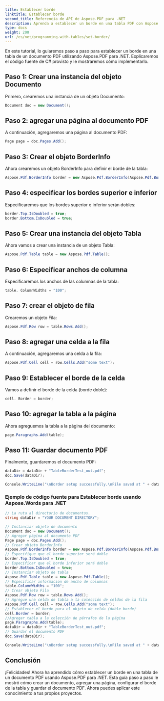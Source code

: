 ```yaml
---
title: Establecer borde
linktitle: Establecer borde
second_title: Referencia de API de Aspose.PDF para .NET
description: Aprenda a establecer un borde en una tabla PDF con Aspose.PDF para .NET.
type: docs
weight: 200
url: /es/net/programming-with-tables/set-border/
---
```


En este tutorial, lo guiaremos paso a paso para establecer un borde en una tabla de un documento PDF utilizando Aspose.PDF para .NET. Explicaremos el código fuente de C# provisto y le mostraremos cómo implementarlo.

## Paso 1: Crear una instancia del objeto Documento
Primero, crearemos una instancia de un objeto Documento:

```csharp
Document doc = new Document();
```

## Paso 2: agregar una página al documento PDF
A continuación, agregaremos una página al documento PDF:

```csharp
Page page = doc.Pages.Add();
```

## Paso 3: Crear el objeto BorderInfo
Ahora crearemos un objeto BorderInfo para definir el borde de la tabla:

```csharp
Aspose.Pdf.BorderInfo border = new Aspose.Pdf.BorderInfo(Aspose.Pdf.BorderSide.All);
```

## Paso 4: especificar los bordes superior e inferior
Especificaremos que los bordes superior e inferior serán dobles:

```csharp
border.Top.IsDoubled = true;
border.Bottom.IsDoubled = true;
```

## Paso 5: Crear una instancia del objeto Tabla
Ahora vamos a crear una instancia de un objeto Tabla:

```csharp
Aspose.Pdf.Table table = new Aspose.Pdf.Table();
```

## Paso 6: Especificar anchos de columna
Especificaremos los anchos de las columnas de la tabla:

```csharp
table. ColumnWidths = "100";
```

## Paso 7: crear el objeto de fila
Crearemos un objeto Fila:

```csharp
Aspose.Pdf.Row row = table.Rows.Add();
```

## Paso 8: agregar una celda a la fila
A continuación, agregaremos una celda a la fila:

```csharp
Aspose.Pdf.Cell cell = row.Cells.Add("some text");
```

## Paso 9: Establecer el borde de la celda
Vamos a definir el borde de la celda (borde doble):

```csharp
cell. Border = border;
```

## Paso 10: agregar la tabla a la página
Ahora agreguemos la tabla a la página del documento:

```csharp
page.Paragraphs.Add(table);
```

## Paso 11: Guardar documento PDF
Finalmente, guardaremos el documento PDF:

```csharp
dataDir = dataDir + "TableBorderTest_out.pdf";
doc.Save(dataDir);

Console.WriteLine("\nBorder setup successfully.\nFile saved at " + dataDir);
```

### Ejemplo de código fuente para Establecer borde usando Aspose.Words para .NET

```csharp
// La ruta al directorio de documentos.
string dataDir = "YOUR DOCUMENT DIRECTORY";

// Instanciar objeto de documento
Document doc = new Document();
// Agregar página al documento PDF
Page page = doc.Pages.Add();
// Crear objeto BorderInfo
Aspose.Pdf.BorderInfo border = new Aspose.Pdf.BorderInfo(Aspose.Pdf.BorderSide.All);
// Especifique que el borde superior será doble
border.Top.IsDoubled = true;
// Especificar que el borde inferior será doble
border.Bottom.IsDoubled = true;
// Instanciar objeto de tabla
Aspose.Pdf.Table table = new Aspose.Pdf.Table();
// Especificar información de ancho de columnas
table.ColumnWidths = "100";
// Crear objeto Fila
Aspose.Pdf.Row row = table.Rows.Add();
// Agregue una celda de tabla a la colección de celdas de la fila
Aspose.Pdf.Cell cell = row.Cells.Add("some text");
// Establecer el borde para el objeto de celda (doble borde)
cell.Border = border;
//Agregar tabla a la colección de párrafos de la página
page.Paragraphs.Add(table);
dataDir = dataDir + "TableBorderTest_out.pdf";
// Guardar el documento PDF
doc.Save(dataDir);

Console.WriteLine("\nBorder setup successfully.\nFile saved at " + dataDir);
```

## Conclusión
¡Felicidades! Ahora ha aprendido cómo establecer un borde en una tabla de un documento PDF usando Aspose.PDF para .NET. Esta guía paso a paso le mostró cómo crear un documento, agregar una página, configurar el borde de la tabla y guardar el documento PDF. Ahora puedes aplicar este conocimiento a tus propios proyectos.
